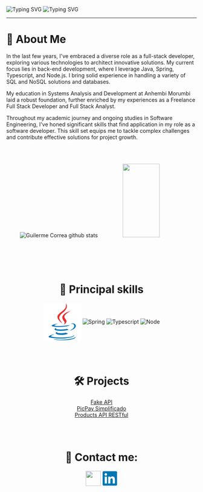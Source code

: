 ![Typing SVG](https://readme-typing-svg.herokuapp.com/?font=Goldman&size=35&pause=2000&color=8BE8FDFF&center=true&vCenter=true&width=1000&lines=Welcome+to+my+GitHub+Profile!;)
![Typing SVG](https://readme-typing-svg.herokuapp.com/?font=Goldman&size=35&pause=2000&color=8BE8FDFF&center=true&vCenter=true&width=1000&lines=My+name+is+Guilherme;)


---
# 🚀 About Me
In the last few years, I've embraced a diverse role as a full-stack developer, exploring various technologies to architect innovative solutions. My current focus lies in back-end development, where I leverage Java, Spring, Typescript, and Node.js. I bring solid experience in handling a variety of SQL and NoSQL solutions and databases.

My education in Systems Analysis and Development at Anhembi Morumbi laid a robust foundation, further enriched by my experiences as a Freelance Full Stack Developer and Full Stack Analyst.

Throughout my academic journey and ongoing studies in Software Engineering, I've honed significant skills that find application in my role as a software developer. This skill set equips me to tackle complex challenges and contribute effective solutions for project growth.

<br><br>

<div align="center">  
  <img width="49%" height="195px" src="https://github-readme-stats.vercel.app/api?username=GuiEstevamCorrea&show_icons=true&count_private=true&hide_border=false&title_color=8BE8FDFF&icon_color=87CEFA&text_color=c9d1d9&bg_color=0d1117" alt="Guilerme Correa github stats" /> 
  <img width="44%" height="195px" src="https://github-readme-stats.vercel.app/api/top-langs/?username=GuiEstevamCorrea&layout=compact&hide_border=false&title_color=8BE8FDFF&text_color=87CEFA&bg_color=0d1117" />
</div>

<br><br>

<div  align="center"> 
  <div style="display: inline_block"><br>
    <h1 align="center">🌱 Principal skills</h1>
    <img align="center" alt="Java" height="100" width="100" src="https://raw.githubusercontent.com/devicons/devicon/master/icons/java/java-original.svg">
    <img align="center" alt="Spring" height="100" width="100" src="https://res.cloudinary.com/startup-grind/image/upload/c_fill,dpr_2.0,f_auto,g_center,h_1080,q_100,w_1080/v1/gcs/platform-data-dsc/events/spring-boot-1_5zDxm9B.jpg">
    <img align="center" alt="Typescript" height="100" width="100" src="https://jafs.es/wp-content/uploads/2022/01/typescript_logo.png">
    <img align="center" alt="Node" height="100" width="100" src="https://static-00.iconduck.com/assets.00/node-js-icon-909x1024-ig4gm9k7.png">
   </div>

  
<br><br>
   

# 🛠️ Projects

[Fake API](https://github.com/GuiEstevamCorrea/Fake_API)<br>
[PicPay Simplificado](https://github.com/GuiEstevamCorrea/PicPay_Simplificado)<br>
[Products API RESTful](https://github.com/GuiEstevamCorrea/products_API_RESTful)

<br><br>

# 📧 Contact me:

[<img align="center" height="40" width="40" src="https://static.vecteezy.com/system/resources/previews/000/425/714/non_2x/vector-email-icon.jpg">](guilhermecorrea.2002@hotmail.com)
[<img align="center" height="40" width="40" src="https://raw.githubusercontent.com/devicons/devicon/55609aa5bd817ff167afce0d965585c92040787a/icons/linkedin/linkedin-original.svg">](https://www.linkedin.com/in/guiestevamcorrea/)
